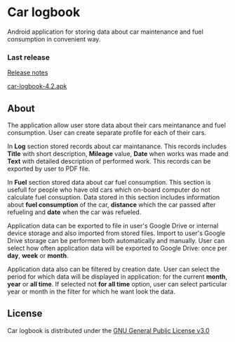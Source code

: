 # Car logbook
Android application for storing data about car maintenance and fuel consumption in convenient way.
### Last release
[Release notes](https://github.com/Okvel/android-car-logbook/releases/tag/v4.2)

[car-logbook-4.2.apk](https://github.com/Okvel/android-car-logbook/releases/download/v4.1/car-logbook-4.2.apk)
## About
The application allow user store data about their cars meintanance and fuel consumption. User can create separate profile for each of their cars.

In **Log** section stored records about car maintanance. This records includes **Title** with short description, **Mileage** value, **Date** when works was made and **Text** with detailed description of performed work. This records can be exported by user to PDF file.

In **Fuel** section stored data about car fuel consumption. This section is usefull for people who have old cars which on-board computer do not calculate fuel consuption. Data stored in this section includes information about **fuel consumption** of the car, **distance** which the car passed after refueling and **date** when the car was refueled.

Application data can be exported to file in user's Google Drive or internal device storage and also imported from stored files. Import to user's Google Drive storage can be performen both automatically and manually. User can select how often application data will be exported to Google Drive: once per **day**, **week** or **month**.

Application data also can be filtered by creation date. User can select the period for which data will be displayed in application: for the current **month**, **year** or **all time**. If selected not **for all time** option, user can select particular year or month in the filter for which he want look the data.
## License
Car logbook is distributed under the [GNU General Public License v3.0](https://github.com/Okvel/android-car-logbook/blob/master/LICENSE)
